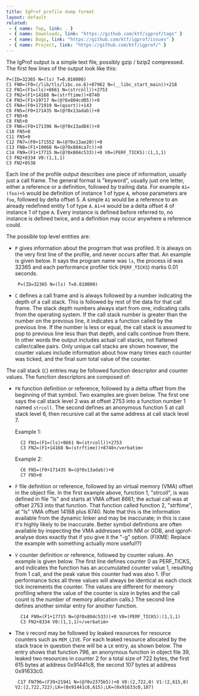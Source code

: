 ```yaml
---
title: IgProf profile dump format
layout: default
related:
 - { name: Top, link: . }
 - { name: Downloads, link: "https://github.com/ktf/igprof/tags" }
 - { name: Bugs, link: "https://github.com/ktf/igprof/issues" }
 - { name: Project, link: "https://github.com/ktf/igprof/" }
---
```

The IgProf output is a simple text file, possibly gzip / bzip2 compressed. The
first few lines of the output look like this:

    P=(ID=32365 N=(ls) T=0.010000)
    C1 FN0=(F0=(/lib/tls/libc.so.6)+87962 N=(__libc_start_main))+218
    C2 FN1=(F1=(ls)+8661 N=(strcoll))+2753
    C3 FN2=(F1+14168 N=(strftime))+8740
    C4 FN3=(F1+19717 N=(@?0x804cd05))+0
    C5 FN4=(F0+171919 N=(qsort))+143
    C6 FN5=(F0+171435 N=(@?0x13adab))+0
    C7 FN5+0
    C8 FN5+0
    C9 FN6=(F0+171396 N=(@?0x13ad84))+0
    C10 FN5+0
    C11 FN5+0
    C12 FN7=(F0+171552 N=(@?0x13ae20))+0
    C13 FN8=(F1+19068 N=(@?0x804ca7c))+0
    C14 FN9=(F1+17715 N=(@?0x804c533))+0 V0=(PERF_TICKS):(1,1,1)
    C3 FN2+8334 V0:(1,1,1)
    C3 FN2+8538

Each line of the profile output describes one piece of information, usually
just a call frame.  The general format is "keyword", usually just one letter,
either a reference or a definition, followed by trailing data.  For example
`A1=(foo)+5` would be definition of instance 1 of type `A`, whose parameters
are `foo`, followed by delta offset 5.  A simple `A1` would be a reference to
an already redefined entity 1 of type `A`.  `A1+4` would be a delta offset 4 of
instance 1 of type `A`.  Every instance is defined before referred to, no
instance is defined twice, and a definition may occur anywhere a reference
could.

The possible top level entities are:

* `P` gives information about the progrram that was profiled.  It is always on
  the very first line of the profile, and never occurs after that.  An example
  is given below.  It says the program name was `ls`, the process id was 32365
  and each performance profiler tick (`PERF_TICKS`) marks 0.01 seconds.

       P=(ID=32365 N=(ls) T=0.010000)

* `C` defines a call frame and is always followed by a number indicating the
  depth of a call stack.  This is followed by rest of the data for that call
  frame.  The stack depth numbers always start from one, indicating calls from
  the operating system.  If the call stack number is greater than the number on
  the previous line, it indicates a function called by the previous line.  If
  the number is less or equal, the call stack is assumed to pop to previous
  line less than that depth, and calls continue from there.  In other words the
  output includes actual call stacks, not flattened caller/callee pairs.  Only
  unique call stacks are shown however, the counter values include information
  about how many times each counter was ticked, and the final sum total value
  of the counter.

The call stack (`C`) entries may be followed function descriptor and counter values.  The function descriptors are composed of:

* `FN` function definition or reference, followed by a delta offset from the
  beginning of that symbol.  Two examples are given below.  The first one says
  the call stack level 2 was at offset 2753 into a function number 1 named
  `strcoll`.  The second defines an anonymous function 5 at call stack level 6,
  then recursive call at the same address at call stack level 7.

  Example 1:

        C2 FN1=(F1=(ls)+8661 N=(strcoll))+2753
        C3 FN2=(F1+14168 N=(strftime))+8740</verbatim>

  Example 2:

        C6 FN5=(F0+171435 N=(@?0x13adab))+0
        C7 FN5+0

* `F` file definition or reference, followed by an virtual memory (VMA) offset
  in the object file.  In the first example above, function 1, "strcoll", is
  was defined in file "ls" and starts at VMA offset 8661; the actual call was
  at offset 2753 into that function.  That function called function 2,
  "strftime", at "ls" VMA offset 14168 plus 8740.  Note that this is the
  information available from the dynamic linker and may be inaccurate; in this
  is case it's highly likely to be inaccurate.  Better symbol definitions are
  often available by inspecting the VMA addresses with NM or GDB, and
  igprof-analyse does exactly that if you give it the "-g" option.  (FIXME:
  Replace the example with something actually more useful!?)

* `V` counter definition or reference, followed by counter values.  An example
  is given below.  The first line defines counter 0 as PERF_TICKS, and
  indicates the function has an accumulated counter value 1, resulting from 1
  call, and the peak value this counter had was also 1.  (For performance ticks
  all three values will always be identical as each clock tick increments the
  counter.  The values are different for memory profiling where the value of
  the counter is size in bytes and the call count is the number of memory
  allocation calls.)  The second line defines another similar entry for another
  function.

        C14 FN9=(F1+17715 N=(@?0x804c533))+0 V0=(PERF_TICKS):(1,1,1)
        C3 FN2+8334 V0:(1,1,1)</verbatim>

* The `V` record may be followed by leaked resources for resource counters such
  as `MEM_LIVE`.  For each leaked resource allocated by the stack trace in
  question there will be a `LK` entry, as shown below.  The entry shows that
  function 796, an anonymous function in object file 39, leaked two resources
  in counter 2 for a total size of 722 bytes, the first 615 bytes at address
  0x91441c8, the second 107 bytes at address 0x91633c0.

       C17 FN796=(F39+21941 N=(@?0x2375b5))+0 V0:(2,722,0) V1:(2,615,0) V2:(2,722,722);LK=(0x91441c8,615);LK=(0x91633c0,107)
